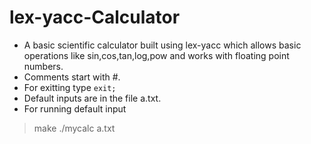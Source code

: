 # lex-yacc-Calculator
- A basic scientific calculator built using lex-yacc which
allows basic operations like sin,cos,tan,log,pow and works with floating point numbers.
- Comments start with #.
- For exitting type `exit;`
- Default inputs are in the file a.txt.
- For running default input
> make
> ./mycalc a.txt
